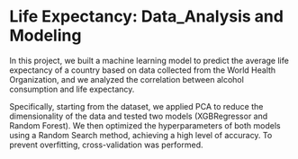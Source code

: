 # Life Expectancy: Data_Analysis and Modeling

In this project, we built a machine learning model to predict the average life expectancy of a country based on data collected from the World Health Organization, and we analyzed the correlation between alcohol consumption and life expectancy.

Specifically, starting from the dataset, we applied PCA to reduce the dimensionality of the data and tested two models (XGBRegressor and Random Forest). We then optimized the hyperparameters of both models using a Random Search method, achieving a high level of accuracy. To prevent overfitting, cross-validation was performed.
